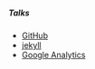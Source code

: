##### Talks

- [GitHub](https://github.com/ZhangWeiSep)
- [jekyll](http://jekyll.com.cn/)
- [Google Analytics](https://analytics.google.com/analytics)
